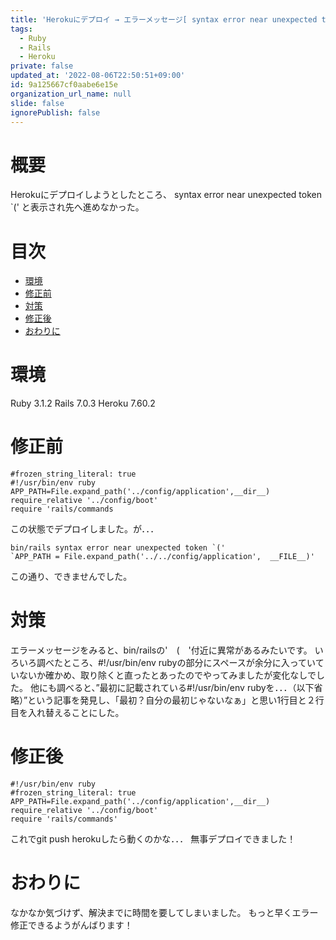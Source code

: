 ```yaml
---
title: 'Herokuにデプロイ → エラーメッセージ[ syntax error near unexpected token `('' ]'
tags:
  - Ruby
  - Rails
  - Heroku
private: false
updated_at: '2022-08-06T22:50:51+09:00'
id: 9a125667cf0aabe6e15e
organization_url_name: null
slide: false
ignorePublish: false
---
```

# 概要
Herokuにデプロイしようとしたところ、 syntax error near unexpected token `('
と表示され先へ進めなかった。

# 目次
 - [環境](#環境)
 - [修正前](#修正前)
 - [対策](#対策)
 - [修正後](#修正後)
 - [おわりに](#おわりに)
 

# 環境
Ruby 3.1.2
Rails 7.0.3
Heroku 7.60.2

# 修正前


```bin/rails
#frozen_string_literal: true
#!/usr/bin/env ruby
APP_PATH=File.expand_path('../config/application',__dir__)
require_relative '../config/boot'
require 'rails/commands
```
この状態でデプロイしました。が．．．
```エラー画面
bin/rails syntax error near unexpected token `('
`APP_PATH = File.expand_path('../../config/application',  __FILE__)'
```
この通り、できませんでした。
# 対策
エラーメッセージをみると、bin/railsの'　(　'付近に異常があるみたいです。
いろいろ調べたところ、#!/usr/bin/env rubyの部分にスペースが余分に入っていていないか確かめ、取り除くと直ったとあったのでやってみましたが変化なしでした。
他にも調べると、”最初に記載されている#!/usr/bin/env rubyを．．．（以下省略）”という記事を発見し、「最初？自分の最初じゃないなぁ」と思い1行目と２行目を入れ替えることにした。


# 修正後

```bin/rails
#!/usr/bin/env ruby
#frozen_string_literal: true
APP_PATH=File.expand_path('../config/application',__dir__)
require_relative '../config/boot'
require 'rails/commands'
```
これでgit push herokuしたら動くのかな．．．
無事デプロイできました！

# おわりに
なかなか気づけず、解決までに時間を要してしまいました。
もっと早くエラー修正できるようがんばります！
